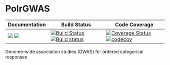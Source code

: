 # PolrGWAS

| **Documentation** | **Build Status** | **Code Coverage**  |
|-------------------|------------------|--------------------|
| [![](https://img.shields.io/badge/docs-stable-blue.svg)](https://OpenMendel.github.io/PolrGWAS.jl/stable) [![](https://img.shields.io/badge/docs-latest-blue.svg)](https://OpenMendel.github.io/PolrGWAS.jl/latest) | [![Build Status](https://travis-ci.org/OpenMendel/PolrGWAS.jl.svg?branch=master)](https://travis-ci.org/OpenMendel/PolrGWAS.jl) [![Build status](https://ci.appveyor.com/api/projects/status/9qkvj4pbw8cwxa9l/branch/master?svg=true)](https://ci.appveyor.com/project/Hua-Zhou/polrgwas-jl/branch/master) | [![Coverage Status](https://coveralls.io/repos/github/OpenMendel/PolrGWAS.jl/badge.svg?branch=master)](https://coveralls.io/github/OpenMendel/PolrGWAS.jl?branch=master) [![codecov](https://codecov.io/gh/OpenMendel/PolrGWAS.jl/branch/master/graph/badge.svg)](https://codecov.io/gh/OpenMendel/PolrGWAS.jl) |  


Genome-wide association studies (GWAS) for ordered categorical responses
